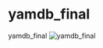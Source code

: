# yamdb_final
yamdb_final
![yamdb_final](https://github.com/gilions/yamdb_final/workflows/yamdb_workflow/badge.svg)
